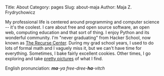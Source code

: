 Title: About
Category: pages
Slug: about-maja
Author: Maja Z. Frydrychowicz

My professional life is centered around programming and computer science -- it's the coolest. I care about free and open source software, an open web,  computing education and that sort of thing. I enjoy Python and its wonderful community. I'm "never graduating" from Hacker School, now known as [The Recurse Center](http://www.recurse.com). During my grad school years, I used to do lots of formal math and I vaguely miss it, but we can't have time for everything. Sometimes, I bake fairly excellent cookies. Other times, I go exploring and take [pretty pictures](https://www.flickr.com/photos/majusia/) of what I find. 

English pronunciation: *__ma__-ya free-dree-__ha__-vitch* 
